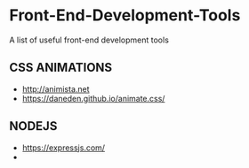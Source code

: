 # Front-End-Development-Tools
A list of useful front-end development tools

## CSS ANIMATIONS 
- http://animista.net
- https://daneden.github.io/animate.css/

## NODEJS 
- https://expressjs.com/
- 
